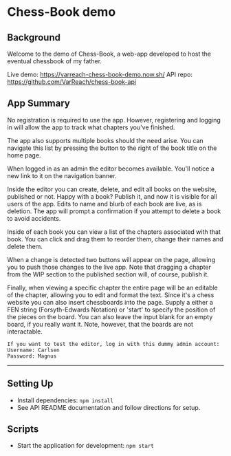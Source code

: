 # Chess-Book demo

## Background

Welcome to the demo of Chess-Book, a web-app developed to host the eventual chessbook of my father.

Live demo: https://varreach-chess-book-demo.now.sh/
API repo: https://github.com/VarReach/chess-book-api

## App Summary

No registration is required to use the app. However, registering and logging in will allow the app to track
what chapters you've finished.

The app also supports multiple books should the need arise. You can navigate this list by pressing the button to the right of the book title on the home page.

When logged in as an admin the editor becomes available. You'll notice a new link to it on the navigation banner.

Inside the editor you can create, delete, and edit all books on the website, published or not. Happy with a book? Publish it, and now it is visible for all users of the app. Edits to name and blurb of each book are live, as is deletion. The app will prompt a confirmation if you attempt to delete a book to avoid accidents.

Inside of each book you can view a list of the chapters associated with that book. You can click and drag them to reorder them, change their names and delete them.

When a change is detected two buttons will appear on the page, allowing you to push those changes to the live app. Note that dragging a chapter from the WIP section to the published section will, of course, publish it.

Finally, when viewing a specific chapter the entire page will be an editable of the chapter, allowing you to edit and format the text. Since it's a chess website you can also insert chessboards into the page. Supply a either a FEN string (Forsyth-Edwards Notation) or 'start' to specify the position of the pieces on the board. You can also leave the input blank for an empty board, if you really want it. Note, however, that the boards are not interactable.

```
If you want to test the editor, log in with this dummy admin account:
Username: Carlsen
Password: Magnus
```

---

## Setting Up

- Install dependencies: `npm install`
- See API README documentation and follow directions for setup.

## Scripts

- Start the application for development: `npm start`
